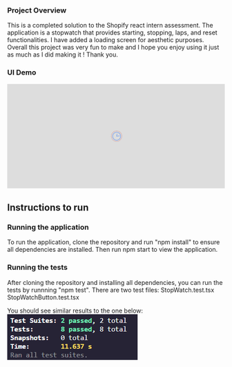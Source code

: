 ### Project Overview
This is a completed solution to the Shopify react intern assessment. The application is a stopwatch that provides starting, stopping, laps, and reset functionalities. I have added a loading screen for aesthetic purposes. Overall this project was very fun to make and I hope you enjoy using it just as much as I did making it ! Thank you.

### UI Demo
![](./gifs/app-usage.gif)

## Instructions to run

### Running the application

To run the application, clone the repository and run "npm install" to ensure all dependencies are installed. Then run npm start to view the application.

### Running the tests

After cloning the repository and installing all dependencies, you can run the tests by runnning "npm test". There are two test files: StopWatch.test.tsx StopWatchButton.test.tsx

You should see similar results to the one below:
![](./screenshots/test-results.png)

